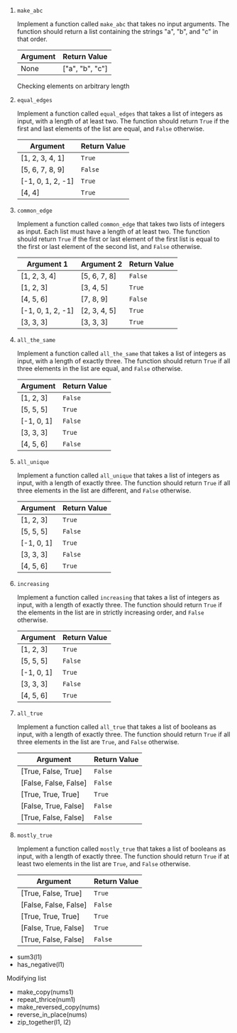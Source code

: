 1. `make_abc`

    Implement a function called `make_abc` that takes no input arguments. The function should return a list containing the strings "a", "b", and "c" in that order.

    | Argument | Return Value   |
    | ---------| ---------------|
    | None     | ["a", "b", "c"]|

    Checking elements on arbitrary length

1. `equal_edges`

    Implement a function called `equal_edges` that takes a list of integers as input, with a length of at least two. The function should return `True` if the first and last elements of the list are equal, and `False` otherwise.

    | Argument          | Return Value |
    | ----------------- | ------------ |
    | [1, 2, 3, 4, 1]   | `True`       |
    | [5, 6, 7, 8, 9]   | `False`      |
    | [-1, 0, 1, 2, -1] | `True`       |
    | [4, 4]            | `True`       |

1. `common_edge`

    Implement a function called `common_edge` that takes two lists of integers as input. Each list must have a length of at least two. The function should return `True` if the first or last element of the first list is equal to the first or last element of the second list, and `False` otherwise.

    | Argument 1        | Argument 2        | Return Value |
    | ----------------- | ----------------- | ------------ |
    | [1, 2, 3, 4]       | [5, 6, 7, 8]       | `False`      |
    | [1, 2, 3]          | [3, 4, 5]          | `True`       |
    | [4, 5, 6]          | [7, 8, 9]          | `False`      |
    | [-1, 0, 1, 2, -1]  | [2, 3, 4, 5]       | `True`       |
    | [3, 3, 3]          | [3, 3, 3]          | `True`       |


1. `all_the_same`

    Implement a function called `all_the_same` that takes a list of integers as input, with a length of exactly three. The function should return `True` if all three elements in the list are equal, and `False` otherwise.

    | Argument          | Return Value |
    | ----------------- | ------------ |
    | [1, 2, 3]         | `False`      |
    | [5, 5, 5]         | `True`       |
    | [-1, 0, 1]        | `False`      |
    | [3, 3, 3]         | `True`       |
    | [4, 5, 6]         | `False`      |


1. `all_unique`

    Implement a function called `all_unique` that takes a list of integers as input, with a length of exactly three. The function should return `True` if all three elements in the list are different, and `False` otherwise.

    | Argument          | Return Value |
    | ----------------- | ------------ |
    | [1, 2, 3]         | `True`       |
    | [5, 5, 5]         | `False`      |
    | [-1, 0, 1]        | `True`       |
    | [3, 3, 3]         | `False`      |
    | [4, 5, 6]         | `True`       |


1. `increasing`

    Implement a function called `increasing` that takes a list of integers as input, with a length of exactly three. The function should return `True` if the elements in the list are in strictly increasing order, and `False` otherwise.

    | Argument          | Return Value |
    | ----------------- | ------------ |
    | [1, 2, 3]         | `True`       |
    | [5, 5, 5]         | `False`      |
    | [-1, 0, 1]        | `True`       |
    | [3, 3, 3]         | `False`      |
    | [4, 5, 6]         | `True`       |

1. `all_true`

    Implement a function called `all_true` that takes a list of booleans as input, with a length of exactly three. The function should return `True` if all three elements in the list are `True`, and `False` otherwise.

    | Argument             | Return Value |
    | -------------------- | ------------ |
    | [True, False, True]  | `False`      |
    | [False, False, False]| `False`      |
    | [True, True, True]   | `True`       |
    | [False, True, False] | `False`      |
    | [True, False, False] | `False`      |


1. `mostly_true`

    Implement a function called `mostly_true` that takes a list of booleans as input, with a length of exactly three. The function should return `True` if at least two elements in the list are `True`, and `False` otherwise.

    | Argument             | Return Value |
    | -------------------- | ------------ |
    | [True, False, True]  | `True`       |
    | [False, False, False]| `False`      |
    | [True, True, True]   | `True`       |
    | [False, True, False] | `True`       |
    | [True, False, False] | `False`      |



-   sum3(l1)
-   has_negative(l1)

Modifying list
-   make_copy(nums1)
-   repeat_thrice(num1)
-   make_reversed_copy(nums)
-   reverse_in_place(nums)
-   zip_together(l1, l2)
